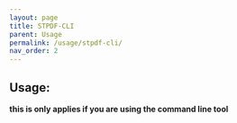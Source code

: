 ```yaml
---
layout: page
title: STPDF-CLI
parent: Usage
permalink: /usage/stpdf-cli/
nav_order: 2
---
```


## Usage:
**this is only applies if you are using the command line tool**